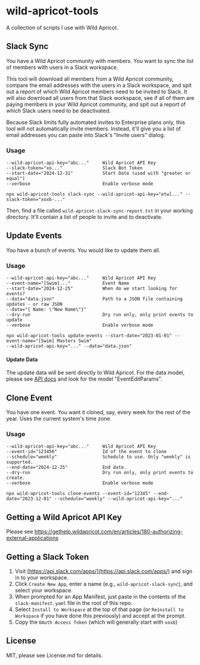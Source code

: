 # wild-apricot-tools
A collection of scripts I use with Wild Apricot.

## Slack Sync
You have a Wild Apricot community with members. You want to sync the list of members with users in a Slack workspace.

This tool will download all members from a Wild Apricot community, compare the email addresses with the users in a Slack workspace, and spit out a report of which Wild Apricot members need to be invited to Slack. It will also download all users from that Slack workspace, see if all of them are paying members in your Wild Apricot community, and spit out a report of which Slack users need to be deactivated.

Because Slack limits fully automated invites to Enterprise plans only, this tool will not automatically invite members. Instead, it'll give you a list of email addresses you can paste into Slack's "Invite users" dialog.

### Usage

```
--wild-apricot-api-key="abc..."     Wild Apricot API Key
--slack-token="xo..."               Slack Bot Token
--start-date="2024-12-31"           Start Date (used with "greater or equal")
--verbose                           Enable verbose mode
```

```
npx wild-apricot-tools slack-sync --wild-apricot-api-key="etwl..." --slack-token="xoxb-..."
```

Then, find a file called `wild-apricot-slack-sync-report.txt` in your working directory. It'll contain a list of people to invite and to deactivate.

## Update Events
You have a bunch of events. You would like to update them all.

### Usage

```
--wild-apricot-api-key="abc..."     Wild Apricot API Key
--event-name="[Swim]..."            Event Name
--start-date="2024-12-25"           When do we start looking for events?
--data="data.json"                  Path to a JSON file containing updates - or raw JSON
--data="{ Name: \"New Name\"}"
--dry-run                           Dry run only, only print events to update
--verbose                           Enable verbose mode
```

```
npx wild-apricot-tools update-events --start-date="2023-01-01" --event-name="[Swim] Masters Swim" 
--wild-apricot-api-key="..." --data="data.json"
```

#### Update Data
The update data will be sent directly to Wild Apricot. For the data model, please see
[API docs](https://app.swaggerhub.com/apis-docs/WildApricot/wild-apricot_public_api/7.24.0) and look for the model "EventEditParams". 


## Clone Event
You have one event. You want it cloned, say, every week for the rest of the year. Uses the current system's time zone.

### Usage

```
--wild-apricot-api-key="abc..."     Wild Apricot API Key
--event-id="123456"                 Id of the event to clone
--schedule="weekly"                 Schedule to use. Only "weekly" is supported.
--end-date="2024-12-25"             End date.
--dry-run                           Dry run only, only print events to create.
--verbose                           Enable verbose mode
```

```
npx wild-apricot-tools clone-events --event-id="12345" --end-date="2023-12-01" --schedule="weekly" --wild-apricot-api-key="..."
```

## Getting a Wild Apricot API Key

Please see https://gethelp.wildapricot.com/en/articles/180-authorizing-external-applications

## Getting a Slack Token

1. Visit [https://api.slack.com/apps/](https://api.slack.com/apps/) and sign in to your workspace.
2. Click `Create New App`, enter a name (e.g., `wild-apricot-slack-sync`), and select your workspace.
3. When prompted for an App Manifest, just paste in the contents of the `slack-manifest.yaml` file in the root of this repo.
4. Select `Install to Workspace` at the top of that page (or `Reinstall to Workspace` if you have done this previously) and accept at the prompt.
5. Copy the `OAuth Access Token` (which will generally start with `xoxb`)

## License

MIT, please see License.md for details.
